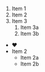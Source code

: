 1. Item 1
2. Item 2
3. Item 3
   1. Item 3a
   2. Item 3b

* :heart:
* Item 2
  * Item 2a
  * Item 2b
